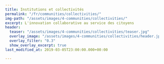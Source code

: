 ```yaml
---
title: Institutions et collectivités
permalink: "/fr/communities/collectivities/"
img-path: "/assets/images/4-communities/collectivities/"
excerpt: L'innovation collaborative au service des citoyens
header:
  teaser: "/assets/images/4-communities/collectivities/teaser.jpg"
  overlay_image: "/assets/images/4-communities/collectivities/header.jpg"
  overlay_filter: "0.3"
  show_overlay_excerpt: true
last_modified_at: 2019-03-05T23:00:00.000+00:00

---
```

